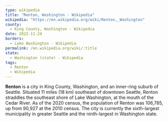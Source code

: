 ```yaml
---
type: wikipedia
title: "Renton, Washington - Wikipedia"
wikipedia: "https://en.wikipedia.org/wiki/Renton,_Washington"
county:
  - King County, Washington - Wikipedia
date: 2022-11-24
borders:
  - Lake Washington - Wikipedia
permalink: /en.wikipedia.org/wiki/:title
state:
  - Washington (state) - Wikipedia
tags:
  - Renton
  - Wikipedia
---
```

**Renton** is a city in King County, Washington, and an inner-ring suburb of Seattle. Situated 11 miles (18 km) southeast of downtown Seattle, Renton straddles the southeast shore of Lake Washington, at the mouth of the Cedar River. As of the 2020 census, the population of Renton was 106,785, up from 90,927 at the 2010 census. The city is currently the sixth-largest municipality in greater Seattle and the ninth-largest in Washington state.
